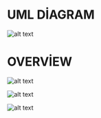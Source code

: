  # UML DİAGRAM
 
 ![alt text](https://res.cloudinary.com/ahmettanrikulu/image/upload/v1623249346/newUmlDiagram_gh0qql.png)
 
 # OVERVİEW
 
 ![alt text](https://res.cloudinary.com/ahmettanrikulu/image/upload/v1623249345/welcome2_ozbykv.png)
 
 ![alt text](https://res.cloudinary.com/ahmettanrikulu/image/upload/v1623249344/welcome3_xcysef.png)
 
 ![alt text](https://res.cloudinary.com/ahmettanrikulu/image/upload/v1623073504/hrmsProjectView3_lx289o.png)
